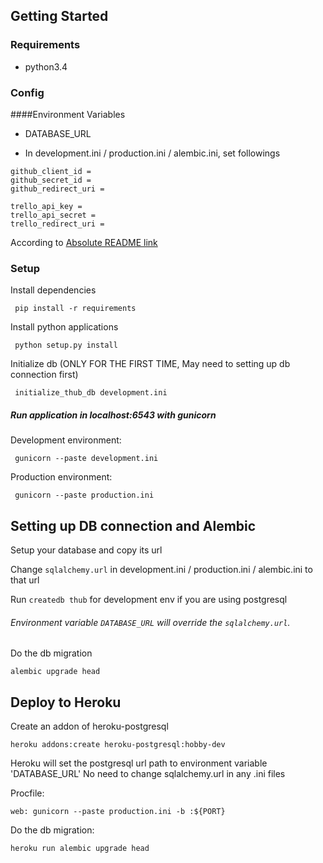## Getting Started

### Requirements

 - python3.4

### Config

####Environment Variables

 - DATABASE_URL
 
 - In development.ini / production.ini / alembic.ini, set followings
 ```
github_client_id =
github_secret_id =
github_redirect_uri =

trello_api_key =
trello_api_secret =
trello_redirect_uri =
 ```
 According to [Absolute README link](https://github.com/username/repo/blob/branch/docs/more_words.md)
 
### Setup

 Install dependencies
```
 pip install -r requirements
```
 Install python applications
```
 python setup.py install
```
 Initialize db (ONLY FOR THE FIRST TIME, May need to setting up db connection
 first)
```
 initialize_thub_db development.ini
```
##### Run application in localhost:6543 with gunicorn

 Development environment:
```
 gunicorn --paste development.ini
```
 Production environment:
```
 gunicorn --paste production.ini
```

## Setting up DB connection and Alembic

 Setup your database and copy its url
 
 Change `sqlalchemy.url` in development.ini / production.ini / alembic.ini to 
 that url
 
 Run `createdb thub` for development env if you are using postgresql


###### Environment variable `DATABASE_URL` will override the `sqlalchemy.url`.

  Do the db migration
  ```
  alembic upgrade head
  ```

## Deploy to Heroku

 Create an addon of heroku-postgresql
 ```
 heroku addons:create heroku-postgresql:hobby-dev
 ```

 Heroku will set the postgresql url path to environment variable 'DATABASE_URL'
 No need to change sqlalchemy.url in any .ini files
 
 Procfile:
 ```
 web: gunicorn --paste production.ini -b :${PORT}
 ```

 Do the db migration:
 ```
 heroku run alembic upgrade head
 ```
